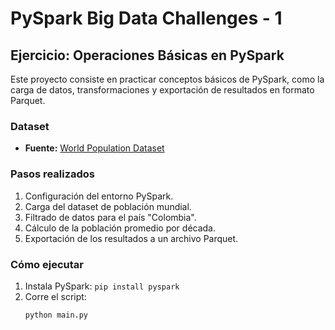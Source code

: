 # PySpark Big Data Challenges - 1

## Ejercicio: Operaciones Básicas en PySpark  
Este proyecto consiste en practicar conceptos básicos de PySpark, como la carga de datos, transformaciones y exportación de resultados en formato Parquet.

### Dataset
- **Fuente:** [World Population Dataset](https://datahub.io/core/population/r/population.csv)

### Pasos realizados
1. Configuración del entorno PySpark.
2. Carga del dataset de población mundial.
3. Filtrado de datos para el país "Colombia".
4. Cálculo de la población promedio por década.
5. Exportación de los resultados a un archivo Parquet.

### Cómo ejecutar
1. Instala PySpark: `pip install pyspark`
2. Corre el script:
   ```bash
   python main.py